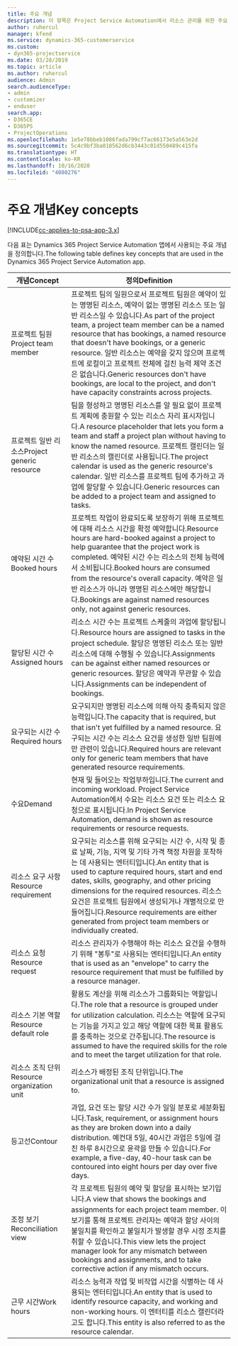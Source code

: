 ```yaml
---
title: 주요 개념
description: 이 항목은 Project Service Automation에서 리소스 관리를 위한 주요 개념에 대한 정보를 제공합니다.
author: ruhercul
manager: kfend
ms.service: dynamics-365-customerservice
ms.custom:
- dyn365-projectservice
ms.date: 03/28/2019
ms.topic: article
ms.author: ruhercul
audience: Admin
search.audienceType:
- admin
- customizer
- enduser
search.app:
- D365CE
- D365PS
- ProjectOperations
ms.openlocfilehash: 1e5e78bbeb1086fada799cf7ac66173e5a563e2d
ms.sourcegitcommit: 5c4c9bf3ba018562d6cb3443c01d550489c415fa
ms.translationtype: HT
ms.contentlocale: ko-KR
ms.lasthandoff: 10/16/2020
ms.locfileid: "4080276"
---
```

# <a name="key-concepts"></a><span data-ttu-id="ef3ce-103">주요 개념</span><span class="sxs-lookup"><span data-stu-id="ef3ce-103">Key concepts</span></span>

[!INCLUDE[cc-applies-to-psa-app-3.x](../includes/cc-applies-to-psa-app-3x.md)]

<span data-ttu-id="ef3ce-104">다음 표는 Dynamics 365 Project Service Automation 앱에서 사용되는 주요 개념을 정의합니다.</span><span class="sxs-lookup"><span data-stu-id="ef3ce-104">The following table defines key concepts that are used in the Dynamics 365 Project Service Automation app.</span></span>

| <span data-ttu-id="ef3ce-105">개념</span><span class="sxs-lookup"><span data-stu-id="ef3ce-105">Concept</span></span>                    | <span data-ttu-id="ef3ce-106">정의</span><span class="sxs-lookup"><span data-stu-id="ef3ce-106">Definition</span></span> |
|----------------------------|------------|
| <span data-ttu-id="ef3ce-107">프로젝트 팀원</span><span class="sxs-lookup"><span data-stu-id="ef3ce-107">Project team member</span></span>        | <span data-ttu-id="ef3ce-108">프로젝트 팀의 일원으로서 프로젝트 팀원은 예약이 있는 명명된 리소스, 예약이 없는 명명된 리소스 또는 일반 리소스일 수 있습니다.</span><span class="sxs-lookup"><span data-stu-id="ef3ce-108">As part of the project team, a project team member can be a named resource that has bookings, a named resource that doesn't have bookings, or a generic resource.</span></span> <span data-ttu-id="ef3ce-109">일반 리소스는 예약을 갖지 않으며 프로젝트에 로컬이고 프로젝트 전체에 걸친 능력 제약 조건은 없습니다.</span><span class="sxs-lookup"><span data-stu-id="ef3ce-109">Generic resources don't have bookings, are local to the project, and don't have capacity constraints across projects.</span></span> |
| <span data-ttu-id="ef3ce-110">프로젝트 일반 리소스</span><span class="sxs-lookup"><span data-stu-id="ef3ce-110">Project generic resource</span></span>   | <span data-ttu-id="ef3ce-111">팀을 형성하고 명명된 리소스를 알 필요 없이 프로젝트 계획에 충원할 수 있는 리소스 자리 표시자입니다.</span><span class="sxs-lookup"><span data-stu-id="ef3ce-111">A resource placeholder that lets you form a team and staff a project plan without having to know the named resource.</span></span> <span data-ttu-id="ef3ce-112">프로젝트 캘린더는 일반 리소스의 캘린더로 사용됩니다.</span><span class="sxs-lookup"><span data-stu-id="ef3ce-112">The project calendar is used as the generic resource's calendar.</span></span> <span data-ttu-id="ef3ce-113">일반 리소스를 프로젝트 팀에 추가하고 과업에 할당할 수 있습니다.</span><span class="sxs-lookup"><span data-stu-id="ef3ce-113">Generic resources can be added to a project team and assigned to tasks.</span></span> |
| <span data-ttu-id="ef3ce-114">예약된 시간 수</span><span class="sxs-lookup"><span data-stu-id="ef3ce-114">Booked hours</span></span>               | <span data-ttu-id="ef3ce-115">프로젝트 작업이 완료되도록 보장하기 위해 프로젝트에 대해 리소스 시간을 확정 예약합니다.</span><span class="sxs-lookup"><span data-stu-id="ef3ce-115">Resource hours are hard-booked against a project to help guarantee that the project work is completed.</span></span> <span data-ttu-id="ef3ce-116">예약된 시간 수는 리소스의 전체 능력에서 소비됩니다.</span><span class="sxs-lookup"><span data-stu-id="ef3ce-116">Booked hours are consumed from the resource's overall capacity.</span></span> <span data-ttu-id="ef3ce-117">예약은 일반 리소스가 아니라 명명된 리소스에만 해당합니다.</span><span class="sxs-lookup"><span data-stu-id="ef3ce-117">Bookings are against named resources only, not against generic resources.</span></span> |
| <span data-ttu-id="ef3ce-118">할당된 시간 수</span><span class="sxs-lookup"><span data-stu-id="ef3ce-118">Assigned hours</span></span>             | <span data-ttu-id="ef3ce-119">리소스 시간 수는 프로젝트 스케줄의 과업에 할당됩니다.</span><span class="sxs-lookup"><span data-stu-id="ef3ce-119">Resource hours are assigned to tasks in the project schedule.</span></span> <span data-ttu-id="ef3ce-120">할당은 명명된 리소스 또는 일반 리소스에 대해 수행될 수 있습니다.</span><span class="sxs-lookup"><span data-stu-id="ef3ce-120">Assignments can be against either named resources or generic resources.</span></span> <span data-ttu-id="ef3ce-121">할당은 예약과 무관할 수 있습니다.</span><span class="sxs-lookup"><span data-stu-id="ef3ce-121">Assignments can be independent of bookings.</span></span> |
| <span data-ttu-id="ef3ce-122">요구되는 시간 수</span><span class="sxs-lookup"><span data-stu-id="ef3ce-122">Required hours</span></span>             | <span data-ttu-id="ef3ce-123">요구되지만 명명된 리소스에 의해 아직 충족되지 않은 능력입니다.</span><span class="sxs-lookup"><span data-stu-id="ef3ce-123">The capacity that is required, but that isn't yet fulfilled by a named resource.</span></span> <span data-ttu-id="ef3ce-124">요구되는 시간 수는 리소스 요건을 생성한 일반 팀원에만 관련이 있습니다.</span><span class="sxs-lookup"><span data-stu-id="ef3ce-124">Required hours are relevant only for generic team members that have generated resource requirements.</span></span> |
| <span data-ttu-id="ef3ce-125">수요</span><span class="sxs-lookup"><span data-stu-id="ef3ce-125">Demand</span></span>                     | <span data-ttu-id="ef3ce-126">현재 및 들어오는 작업부하입니다.</span><span class="sxs-lookup"><span data-stu-id="ef3ce-126">The current and incoming workload.</span></span> <span data-ttu-id="ef3ce-127">Project Service Automation에서 수요는 리소스 요건 또는 리소스 요청으로 표시됩니다.</span><span class="sxs-lookup"><span data-stu-id="ef3ce-127">In Project Service Automation, demand is shown as resource requirements or resource requests.</span></span> |
| <span data-ttu-id="ef3ce-128">리소스 요구 사항</span><span class="sxs-lookup"><span data-stu-id="ef3ce-128">Resource requirement</span></span>       | <span data-ttu-id="ef3ce-129">요구되는 리소스를 위해 요구되는 시간 수, 시작 및 종료 날짜, 기능, 지역 및 기타 가격 책정 차원을 포착하는 데 사용되는 엔터티입니다.</span><span class="sxs-lookup"><span data-stu-id="ef3ce-129">An entity that is used to capture required hours, start and end dates, skills, geography, and other pricing dimensions for the required resources.</span></span> <span data-ttu-id="ef3ce-130">리소스 요건은 프로젝트 팀원에서 생성되거나 개별적으로 만들어집니다.</span><span class="sxs-lookup"><span data-stu-id="ef3ce-130">Resource requirements are either generated from project team members or individually created.</span></span> |
| <span data-ttu-id="ef3ce-131">리소스 요청</span><span class="sxs-lookup"><span data-stu-id="ef3ce-131">Resource request</span></span>           | <span data-ttu-id="ef3ce-132">리소스 관리자가 수행해야 하는 리소스 요건을 수행하기 위해 "봉투"로 사용되는 엔터티입니다.</span><span class="sxs-lookup"><span data-stu-id="ef3ce-132">An entity that is used as an "envelope" to carry the resource requirement that must be fulfilled by a resource manager.</span></span> |
| <span data-ttu-id="ef3ce-133">리소스 기본 역할</span><span class="sxs-lookup"><span data-stu-id="ef3ce-133">Resource default role</span></span>      | <span data-ttu-id="ef3ce-134">활용도 계산을 위해 리소스가 그룹화되는 역할입니다.</span><span class="sxs-lookup"><span data-stu-id="ef3ce-134">The role that a resource is grouped under for utilization calculation.</span></span> <span data-ttu-id="ef3ce-135">리소스는 역할에 요구되는 기능을 가지고 있고 해당 역할에 대한 목표 활용도를 충족하는 것으로 간주됩니다.</span><span class="sxs-lookup"><span data-stu-id="ef3ce-135">The resource is assumed to have the required skills for the role and to meet the target utilization for that role.</span></span> |
| <span data-ttu-id="ef3ce-136">리소스 조직 단위</span><span class="sxs-lookup"><span data-stu-id="ef3ce-136">Resource organization unit</span></span> | <span data-ttu-id="ef3ce-137">리소스가 배정된 조직 단위입니다.</span><span class="sxs-lookup"><span data-stu-id="ef3ce-137">The organizational unit that a resource is assigned to.</span></span> |
| <span data-ttu-id="ef3ce-138">등고선</span><span class="sxs-lookup"><span data-stu-id="ef3ce-138">Contour</span></span>                    | <span data-ttu-id="ef3ce-139">과업, 요건 또는 할당 시간 수가 일일 분포로 세분화됩니다.</span><span class="sxs-lookup"><span data-stu-id="ef3ce-139">Task, requirement, or assignment hours as they are broken down into a daily distribution.</span></span> <span data-ttu-id="ef3ce-140">예컨대 5일, 40시간 과업은 5일에 걸친 하루 8시간으로 윤곽을 만들 수 있습니다.</span><span class="sxs-lookup"><span data-stu-id="ef3ce-140">For example, a five-day, 40-hour task can be contoured into eight hours per day over five days.</span></span> |
| <span data-ttu-id="ef3ce-141">조정 보기</span><span class="sxs-lookup"><span data-stu-id="ef3ce-141">Reconciliation view</span></span>        | <span data-ttu-id="ef3ce-142">각 프로젝트 팀원의 예약 및 할당을 표시하는 보기입니다.</span><span class="sxs-lookup"><span data-stu-id="ef3ce-142">A view that shows the bookings and assignments for each project team member.</span></span> <span data-ttu-id="ef3ce-143">이 보기를 통해 프로젝트 관리자는 예약과 할당 사이의 불일치를 확인하고 불일치가 발생할 경우 시정 조치를 취할 수 있습니다.</span><span class="sxs-lookup"><span data-stu-id="ef3ce-143">This view lets the project manager look for any mismatch between bookings and assignments, and to take corrective action if any mismatch occurs.</span></span> |
| <span data-ttu-id="ef3ce-144">근무 시간</span><span class="sxs-lookup"><span data-stu-id="ef3ce-144">Work hours</span></span>                 | <span data-ttu-id="ef3ce-145">리소스 능력과 작업 및 비작업 시간을 식별하는 데 사용되는 엔터티입니다.</span><span class="sxs-lookup"><span data-stu-id="ef3ce-145">An entity that is used to identify resource capacity, and working and non-working hours.</span></span> <span data-ttu-id="ef3ce-146">이 엔터티를 리소스 캘린더라고도 합니다.</span><span class="sxs-lookup"><span data-stu-id="ef3ce-146">This entity is also referred to as the resource calendar.</span></span> |
